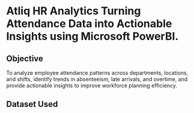 # Atliq HR Analytics Turning Attendance Data into Actionable Insights using Microsoft PowerBI.
## Objective
To analyze employee attendance patterns across departments, locations, and shifts, identify trends in absenteeism, late arrivals, and overtime, and provide actionable insights to improve workforce planning efficiency.
## Dataset Used
